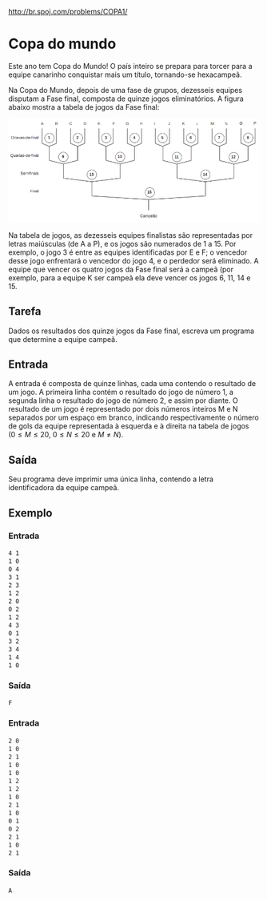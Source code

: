 http://br.spoj.com/problems/COPA1/

# Copa do mundo


Este ano tem Copa do Mundo! O país inteiro se prepara para
torcer para a equipe canarinho conquistar mais um título,
tornando-se hexacampeã.

Na Copa do Mundo, depois de uma fase de grupos, dezesseis
equipes disputam a Fase final, composta de quinze jogos
eliminatórios. A figura abaixo mostra a tabela de jogos da
Fase final:

![Tabela de jogos](imgs/wanderley_copa1.jpg "tabela de jogos")

Na tabela de jogos, as dezesseis equipes finalistas são
representadas por letras maiúsculas (de A a P), e os jogos são
numerados de 1 a 15. Por exemplo, o jogo 3 é entre as equipes
identificadas por E e F; o vencedor desse jogo enfrentará o
vencedor do jogo 4, e o perdedor será eliminado. A equipe que
vencer os quatro jogos da Fase final será a campeã (por exemplo,
para a equipe K ser campeã ela deve vencer os jogos 6, 11, 14 e 15.

## Tarefa

Dados os resultados dos quinze jogos da Fase final, escreva um
programa que determine a equipe campeã.

## Entrada

A entrada é composta de quinze linhas, cada uma contendo o
resultado de um jogo. A primeira linha contém o resultado do
jogo de número 1, a segunda linha o resultado do jogo de número
2, e assim por diante. O resultado de um jogo é representado
por dois números inteiros M e N separados por um espaço em
branco, indicando respectivamente o número de gols da equipe
representada à esquerda e à direita na tabela de jogos
($0 \leq M \leq 20$, $0 \leq N \leq 20$ e $M \neq N$).

## Saída

Seu programa deve imprimir uma única linha, contendo a letra
identificadora da equipe campeã.

## Exemplo

### Entrada

```
4 1
1 0
0 4
3 1
2 3
1 2
2 0
0 2
1 2
4 3
0 1
3 2
3 4
1 4
1 0
```

### Saída

```
F
```

### Entrada

```
2 0
1 0
2 1
1 0
1 0
1 2
1 2
1 0
2 1
1 0
0 1
0 2
2 1
1 0
2 1
```

### Saída

```
A
```
